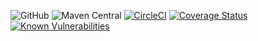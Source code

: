 
![GitHub](https://img.shields.io/github/license/nhojpatrick/nhojpatrick-data?style=plastic)
![Maven Central](https://img.shields.io/maven-central/v/com.github.nhojpatrick.hamcrest/nhojpatrick-data)
[![CircleCI](https://circleci.com/gh/nhojpatrick/nhojpatrick-data/tree/develop.svg?style=svg)](https://circleci.com/gh/nhojpatrick/nhojpatrick-data/tree/develop)
[![Coverage Status](https://coveralls.io/repos/github/nhojpatrick/nhojpatrick-data/badge.svg?branch=develop)](https://coveralls.io/github/nhojpatrick/nhojpatrick-data?branch=develop)
[![Known Vulnerabilities](https://snyk.io/test/github/nhojpatrick/nhojpatrick-data/develop/badge.svg)](https://snyk.io/test/github/nhojpatrick/nhojpatrick-data/develop)
